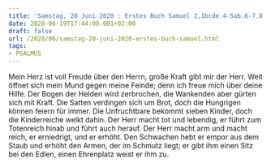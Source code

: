 ```yaml
---
title: 'Samstag, 20 Juni 2020 : Erstes Buch Samuel 2,1bcde.4-5ab.6-7.8.'
date: 2020-06-19T17:44:00.001+02:00
draft: false
url: /2020/06/samstag-20-juni-2020-erstes-buch-samuel.html
tags: 
- PSALMUS
---
```


Mein Herz ist voll Freude über den Herrn, große Kraft gibt mir der Herr. Weit öffnet sich mein Mund gegen meine Feinde; denn ich freue mich über deine Hilfe. Der Bogen der Helden wird zerbrochen, die Wankenden aber gürten sich mit Kraft. Die Satten verdingen sich um Brot, doch die Hungrigen können feiern für immer. Die Unfruchtbare bekommt sieben Kinder, doch die Kinderreiche welkt dahin. Der Herr macht tot und lebendig, er führt zum Totenreich hinab und führt auch herauf. Der Herr macht arm und macht reich, er erniedrigt, und er erhöht. Den Schwachen hebt er empor aus dem Staub und erhöht den Armen, der im Schmutz liegt; er gibt ihm einen Sitz bei den Edlen, einen Ehrenplatz weist er ihm zu.